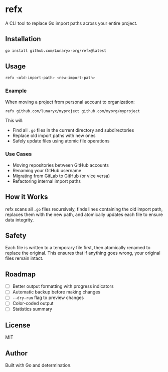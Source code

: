 # refx

A CLI tool to replace Go import paths across your entire project.

## Installation
```bash
go install github.com/Lunaryx-org/refx@latest
```

## Usage
```bash
refx <old-import-path> <new-import-path>
```

### Example

When moving a project from personal account to organization:
```bash
refx github.com/lunaryx/myproject github.com/myorg/myproject
```

This will:
- Find all `.go` files in the current directory and subdirectories
- Replace old import paths with new ones
- Safely update files using atomic file operations

### Use Cases

- Moving repositories between GitHub accounts
- Renaming your GitHub username
- Migrating from GitLab to GitHub (or vice versa)
- Refactoring internal import paths

## How it Works

refx scans all `.go` files recursively, finds lines containing the old import path, replaces them with the new path, and atomically updates each file to ensure data integrity.

## Safety

Each file is written to a temporary file first, then atomically renamed to replace the original. This ensures that if anything goes wrong, your original files remain intact.

## Roadmap

- [ ] Better output formatting with progress indicators
- [ ] Automatic backup before making changes
- [ ] `--dry-run` flag to preview changes
- [ ] Color-coded output
- [ ] Statistics summary

## License

MIT

## Author

Built with Go and determination.